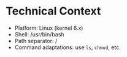 # Technical Context

- Platform: Linux (kernel 6.x)
- Shell: /usr/bin/bash
- Path separator: /
- Command adaptations: use `ls`, `chmod`, etc.
